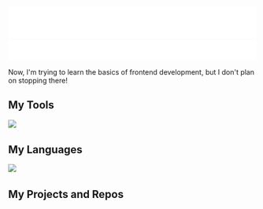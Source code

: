 <img src='Hi_There.gif' />
<img src='Im_starting.gif' />
<p> Now, I'm trying to learn the basics of frontend development, but I don't plan on stopping there! </p>

<h2> My Tools </h2>
<img src='https://skillicons.dev/icons?i=vscode,git,github' />

<h2> My Languages </h2>
<img src='https://skillicons.dev/icons?i=html,css,js' />

<h2> My Projects and Repos </h2>
